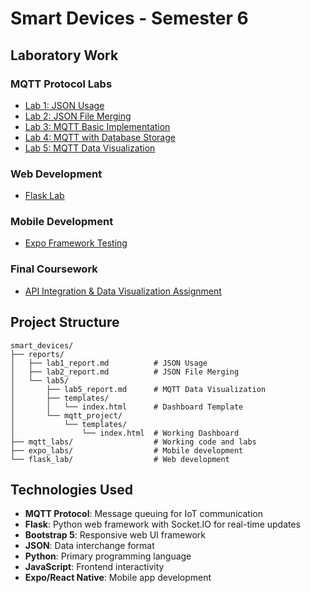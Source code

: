 # Smart Devices - Semester 6

## Laboratory Work

### MQTT Protocol Labs

- [Lab 1: JSON Usage](reports/lab1_report.md)
- [Lab 2: JSON File Merging](reports/lab2_report.md)  
- [Lab 3: MQTT Basic Implementation](mqtt_labs/reports/lab3/lab3_report.md)
- [Lab 4: MQTT with Database Storage](mqtt_labs/lab4/)
- [Lab 5: MQTT Data Visualization](reports/lab5/lab5_report.md)

### Web Development

- [Flask Lab](flask_lab/)

### Mobile Development

- [Expo Framework Testing](expo_labs/README.md)

### Final Coursework

- [API Integration & Data Visualization Assignment](mqtt_labs/coursework/README.md)

## Project Structure

```
smart_devices/
├── reports/
│   ├── lab1_report.md          # JSON Usage
│   ├── lab2_report.md          # JSON File Merging
│   └── lab5/
│       ├── lab5_report.md      # MQTT Data Visualization
│       ├── templates/
│       │   └── index.html      # Dashboard Template
│       └── mqtt_project/
│           └── templates/
│               └── index.html  # Working Dashboard
├── mqtt_labs/                  # Working code and labs
├── expo_labs/                  # Mobile development
└── flask_lab/                  # Web development
```

## Technologies Used

- **MQTT Protocol**: Message queuing for IoT communication
- **Flask**: Python web framework with Socket.IO for real-time updates
- **Bootstrap 5**: Responsive web UI framework
- **JSON**: Data interchange format
- **Python**: Primary programming language
- **JavaScript**: Frontend interactivity
- **Expo/React Native**: Mobile app development
